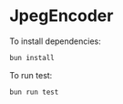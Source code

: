 # JpegEncoder

To install dependencies:

```bash
bun install
```

To run test:

```bash
bun run test
```
